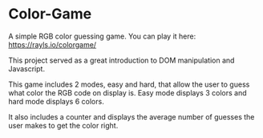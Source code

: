 # Color-Game
A simple RGB color guessing game. 
You can play it here: https://rayls.io/colorgame/

This project served as a great introduction to DOM manipulation and Javascript. 

This game includes 2 modes, easy and hard, that allow the user to guess what color the RGB code on display is. Easy mode displays 3 colors and hard mode displays 6 colors.

It also includes a counter and displays the average number of guesses the user makes to get the color right. 
